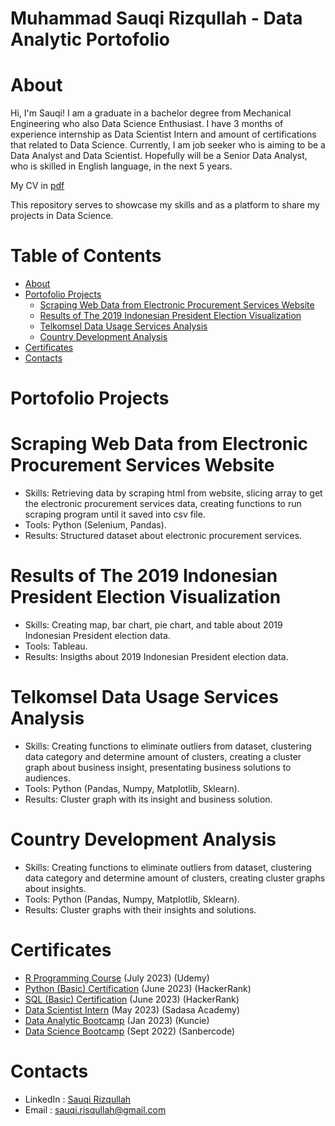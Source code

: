 # Muhammad Sauqi Rizqullah - Data Analytic Portofolio

# About

Hi, I'm Sauqi! I am a graduate in a bachelor degree from Mechanical Engineering who also Data Science Enthusiast. I have 3 months of experience internship as Data Scientist Intern and amount of certifications that related to Data Science. Currently, I am job seeker who is aiming to be a Data Analyst and Data Scientist. Hopefully will be a Senior Data Analyst, who is skilled in English language, in the next 5 years.

My CV in [pdf](https://docs.google.com/document/d/1l2yMQdGA_hlYnu9luY0Lxph7DwugUbOK/edit)

This repository serves to showcase my skills and as a platform to share my projects in Data Science.

# Table of Contents

- [About](#about)
- [Portofolio Projects](#portofolio-projects)
  - [Scraping Web Data from Electronic Procurement Services Website](#scraping-web-data-from-electronic-procurement-services-website)
  - [Results of The 2019 Indonesian President Election Visualization](#results-of-the-2019-indonesian-president-election-visualization)
  - [Telkomsel Data Usage Services Analysis](#telkomsel-data-usage-services-analysis)
  - [Country Development Analysis](#country-development-analysis)
- [Certificates](#certificates)
- [Contacts](#contacts)

# Portofolio Projects

# Scraping Web Data from Electronic Procurement Services Website

- Skills: Retrieving data by scraping html from website, slicing array to get the electronic procurement services data, creating functions to run scraping program until it saved into csv file.
- Tools: Python (Selenium, Pandas).
- Results: Structured dataset about electronic procurement services.

# Results of The 2019 Indonesian President Election Visualization

- Skills: Creating map, bar chart, pie chart, and table about 2019 Indonesian President election data.
- Tools: Tableau.
- Results: Insigths about 2019 Indonesian President election data.

# Telkomsel Data Usage Services Analysis

- Skills: Creating functions to eliminate outliers from dataset, clustering data category and determine amount of clusters, creating a cluster graph about business insight, presentating business solutions to audiences. 
- Tools: Python (Pandas, Numpy, Matplotlib, Sklearn).
- Results: Cluster graph with its insight and business solution.

# Country Development Analysis

- Skills: Creating functions to eliminate outliers from dataset, clustering data category and determine amount of clusters, creating cluster graphs about insights.
- Tools: Python (Pandas, Numpy, Matplotlib, Sklearn).
- Results: Cluster graphs with their insights and solutions.

# Certificates

- [R Programming Course](https://www.udemy.com/certificate/UC-41cbefe6-980e-4a32-9736-078b09989db0/) (July 2023) (Udemy)
- [Python (Basic) Certification](https://www.hackerrank.com/certificates/7234e22db903) (June 2023) (HackerRank)
- [SQL (Basic) Certification](https://www.hackerrank.com/certificates/829f406fdd92) (June 2023) (HackerRank)
- [Data Scientist Intern](https://drive.google.com/file/d/1-6Qb-DMARso4Eo9hWbK-1UGqknCFzTcU/view) (May 2023) (Sadasa Academy)
- [Data Analytic Bootcamp](https://verified.sertifier.com/en/verify/21684715213541?ref=email) (Jan 2023) (Kuncie)
- [Data Science Bootcamp](https://sanbercode.com/sertifikat/generate/7fc23027-df92-44e9-b15b-ab0ed85278f1) (Sept 2022) (Sanbercode)

# Contacts

- LinkedIn : [Sauqi Rizqullah](https://www.linkedin.com/in/muhammadsauqirizqullah/)
- Email : sauqi.risqullah@gmail.com
